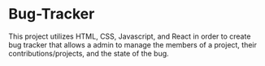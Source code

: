# Bug-Tracker
This project utilizes HTML, CSS, Javascript, and React in order to create bug tracker that allows a admin to manage the members of a project, their contributions/projects,
and the state of the bug.
